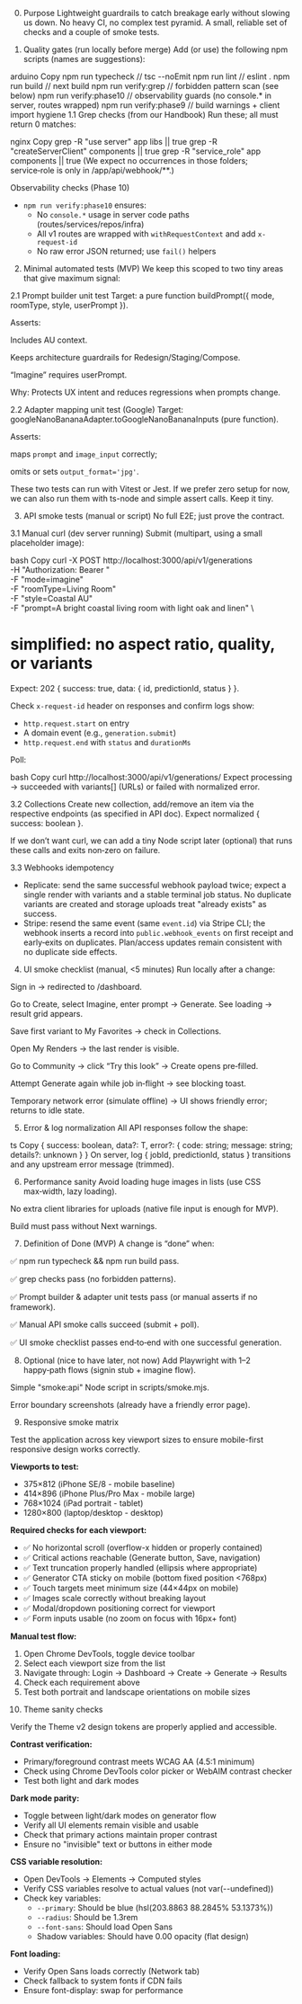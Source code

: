 0) Purpose
Lightweight guardrails to catch breakage early without slowing us down. No heavy CI, no complex test pyramid. A small, reliable set of checks and a couple of smoke tests.

1) Quality gates (run locally before merge)
Add (or use) the following npm scripts (names are suggestions):

arduino
Copy
npm run typecheck      // tsc --noEmit
npm run lint           // eslint .
npm run build          // next build
npm run verify:grep    // forbidden pattern scan (see below)
npm run verify:phase10 // observability guards (no console.* in server, routes wrapped)
npm run verify:phase9  // build warnings + client import hygiene
1.1 Grep checks (from our Handbook)
Run these; all must return 0 matches:

nginx
Copy
grep -R "use server" app libs || true
grep -R "createServerClient" components || true
grep -R "service_role" app components || true
(We expect no occurrences in those folders; service‑role is only in /app/api/webhook/**.)

Observability checks (Phase 10)
- `npm run verify:phase10` ensures:
  - No `console.*` usage in server code paths (routes/services/repos/infra)
  - All v1 routes are wrapped with `withRequestContext` and add `x-request-id`
  - No raw error JSON returned; use `fail()` helpers

2) Minimal automated tests (MVP)
We keep this scoped to two tiny areas that give maximum signal:

2.1 Prompt builder unit test
Target: a pure function buildPrompt({ mode, roomType, style, userPrompt }).

Asserts:

Includes AU context.

Keeps architecture guardrails for Redesign/Staging/Compose.

“Imagine” requires userPrompt.

Why: Protects UX intent and reduces regressions when prompts change.

2.2 Adapter mapping unit test (Google)
Target: googleNanoBananaAdapter.toGoogleNanoBananaInputs (pure function).

Asserts:

maps `prompt` and `image_input` correctly; 

omits or sets `output_format='jpg'`.

These two tests can run with Vitest or Jest. If we prefer zero setup for now, we can also run them with ts-node and simple assert calls. Keep it tiny.

3) API smoke tests (manual or script)
No full E2E; just prove the contract.

3.1 Manual curl (dev server running)
Submit (multipart, using a small placeholder image):

bash
Copy
curl -X POST http://localhost:3000/api/v1/generations \
  -H "Authorization: Bearer <dev-session-cookie-or-header>" \
  -F "mode=imagine" \
  -F "roomType=Living Room" \
  -F "style=Coastal AU" \
  -F "prompt=A bright coastal living room with light oak and linen" \
  # simplified: no aspect ratio, quality, or variants
Expect: 202 { success: true, data: { id, predictionId, status } }.

Check `x-request-id` header on responses and confirm logs show:
- `http.request.start` on entry
- A domain event (e.g., `generation.submit`)
- `http.request.end` with `status` and `durationMs`

Poll:

bash
Copy
curl http://localhost:3000/api/v1/generations/<id>
Expect processing → succeeded with variants[] (URLs) or failed with normalized error.

3.2 Collections
Create new collection, add/remove an item via the respective endpoints (as specified in API doc). Expect normalized { success: boolean }.

If we don’t want curl, we can add a tiny Node script later (optional) that runs these calls and exits non‑zero on failure.

3.3 Webhooks idempotency
- Replicate: send the same successful webhook payload twice; expect a single render with variants and a stable terminal job status. No duplicate variants are created and storage uploads treat "already exists" as success.
- Stripe: resend the same event (same `event.id`) via Stripe CLI; the webhook inserts a record into `public.webhook_events` on first receipt and early‑exits on duplicates. Plan/access updates remain consistent with no duplicate side effects.

4) UI smoke checklist (manual, <5 minutes)
Run locally after a change:

Sign in → redirected to /dashboard.

Go to Create, select Imagine, enter prompt → Generate. See loading → result grid appears.

Save first variant to My Favorites → check in Collections.

Open My Renders → the last render is visible.

Go to Community → click “Try this look” → Create opens pre‑filled.

Attempt Generate again while job in‑flight → see blocking toast.

Temporary network error (simulate offline) → UI shows friendly error; returns to idle state.

5) Error & log normalization
All API responses follow the shape:

ts
Copy
{ success: boolean, data?: T, error?: { code: string; message: string; details?: unknown } }
On server, log { jobId, predictionId, status } transitions and any upstream error message (trimmed).

6) Performance sanity
Avoid loading huge images in lists (use CSS max‑width, lazy loading).

No extra client libraries for uploads (native file input is enough for MVP).

Build must pass without Next warnings.

7) Definition of Done (MVP)
A change is “done” when:

✅ npm run typecheck && npm run build pass.

✅ grep checks pass (no forbidden patterns).

✅ Prompt builder & adapter unit tests pass (or manual asserts if no framework).

✅ Manual API smoke calls succeed (submit + poll).

✅ UI smoke checklist passes end‑to‑end with one successful generation.

8) Optional (nice to have later, not now)
Add Playwright with 1–2 happy‑path flows (signin stub + imagine flow).

Simple "smoke:api" Node script in scripts/smoke.mjs.

Error boundary screenshots (already have a friendly error page).

9) Responsive smoke matrix

Test the application across key viewport sizes to ensure mobile-first responsive design works correctly.

**Viewports to test:**
- 375×812 (iPhone SE/8 - mobile baseline)
- 414×896 (iPhone Plus/Pro Max - mobile large)
- 768×1024 (iPad portrait - tablet)
- 1280×800 (laptop/desktop - desktop)

**Required checks for each viewport:**
- ✅ No horizontal scroll (overflow-x hidden or properly contained)
- ✅ Critical actions reachable (Generate button, Save, navigation)
- ✅ Text truncation properly handled (ellipsis where appropriate)
- ✅ Generator CTA sticky on mobile (bottom fixed position <768px)
- ✅ Touch targets meet minimum size (44×44px on mobile)
- ✅ Images scale correctly without breaking layout
- ✅ Modal/dropdown positioning correct for viewport
- ✅ Form inputs usable (no zoom on focus with 16px+ font)

**Manual test flow:**
1. Open Chrome DevTools, toggle device toolbar
2. Select each viewport size from the list
3. Navigate through: Login → Dashboard → Create → Generate → Results
4. Check each requirement above
5. Test both portrait and landscape orientations on mobile sizes

10) Theme sanity checks

Verify the Theme v2 design tokens are properly applied and accessible.

**Contrast verification:**
- Primary/foreground contrast meets WCAG AA (4.5:1 minimum)
- Check using Chrome DevTools color picker or WebAIM contrast checker
- Test both light and dark modes

**Dark mode parity:**
- Toggle between light/dark modes on generator flow
- Verify all UI elements remain visible and usable
- Check that primary actions maintain proper contrast
- Ensure no "invisible" text or buttons in either mode

**CSS variable resolution:**
- Open DevTools → Elements → Computed styles
- Verify CSS variables resolve to actual values (not var(--undefined))
- Check key variables:
  - `--primary`: Should be blue (hsl(203.8863 88.2845% 53.1373%))
  - `--radius`: Should be 1.3rem
  - `--font-sans`: Should load Open Sans
  - Shadow variables: Should have 0.00 opacity (flat design)

**Font loading:**
- Verify Open Sans loads correctly (Network tab)
- Check fallback to system fonts if CDN fails
- Ensure font-display: swap for performance
